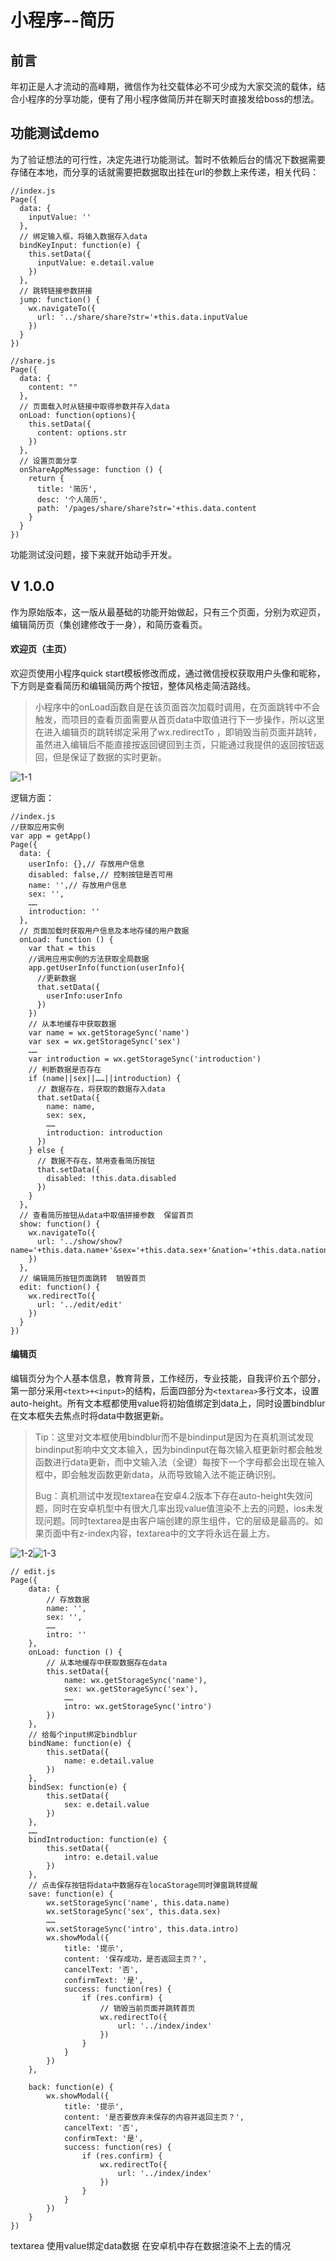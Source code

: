 # 小程序--简历

## 前言

年初正是人才流动的高峰期，微信作为社交载体必不可少成为大家交流的载体，结合小程序的分享功能，便有了用小程序做简历并在聊天时直接发给boss的想法。

## 功能测试demo

为了验证想法的可行性，决定先进行功能测试。暂时不依赖后台的情况下数据需要存储在本地，而分享的话就需要把数据取出挂在url的参数上来传递，相关代码：

```
//index.js
Page({
  data: {
    inputValue: ''
  },
  // 绑定输入框，将输入数据存入data
  bindKeyInput: function(e) {
    this.setData({
      inputValue: e.detail.value
    })
  },
  // 跳转链接参数拼接
  jump: function() {
    wx.navigateTo({
      url: '../share/share?str='+this.data.inputValue
    })
  }
})
```

```
//share.js
Page({
  data: {
    content: ""
  },
  // 页面载入时从链接中取得参数并存入data
  onLoad: function(options){
    this.setData({
      content: options.str
    }) 
  },
  // 设置页面分享
  onShareAppMessage: function () {
    return {
      title: '简历',
      desc: '个人简历',
      path: '/pages/share/share?str='+this.data.content
    }
  }
})
```

功能测试没问题，接下来就开始动手开发。



## V 1.0.0

作为原始版本，这一版从最基础的功能开始做起，只有三个页面，分别为欢迎页，编辑简历页（集创建修改于一身），和简历查看页。

#### 欢迎页（主页）

欢迎页使用小程序quick start模板修改而成，通过微信授权获取用户头像和昵称，下方则是查看简历和编辑简历两个按钮，整体风格走简洁路线。

> 小程序中的onLoad函数自是在该页面首次加载时调用，在页面跳转中不会触发，而项目的查看页面需要从首页data中取值进行下一步操作，所以这里在进入编辑页的跳转绑定采用了wx.redirectTo ，即销毁当前页面并跳转，虽然进入编辑后不能直接按返回键回到主页，只能通过我提供的返回按钮返回，但是保证了数据的实时更新。



![1-1](MdImage/1.jpg)

逻辑方面：

```
//index.js
//获取应用实例
var app = getApp()
Page({
  data: {
    userInfo: {},// 存放用户信息
    disabled: false,// 控制按钮是否可用
    name: '',// 存放用户信息
    sex: '',
    ……
    introduction: ''
  },
  // 页面加载时获取用户信息及本地存储的用户数据
  onLoad: function () {
    var that = this
    //调用应用实例的方法获取全局数据
    app.getUserInfo(function(userInfo){
      //更新数据
      that.setData({
        userInfo:userInfo
      })
    })
    // 从本地缓存中获取数据
    var name = wx.getStorageSync('name')
    var sex = wx.getStorageSync('sex')
    ……
    var introduction = wx.getStorageSync('introduction')
    // 判断数据是否存在
    if (name||sex||……||introduction) {
      // 数据存在，将获取的数据存入data
      that.setData({
        name: name,
        sex: sex,
        ……
        introduction: introduction
      })
    } else {
      // 数据不存在，禁用查看简历按钮
      that.setData({
        disabled: !this.data.disabled
      })
    }
  },
  // 查看简历按钮从data中取值拼接参数  保留首页
  show: function() {
    wx.navigateTo({
      url: '../show/show?name='+this.data.name+'&sex='+this.data.sex+'&nation='+this.data.nation+'&birthday='+this.data.birthday+'&schoolTag='+this.data.schoolTag+'&wanted='+this.data.wanted+'&phone='+this.data.phone+'&email='+this.data.email+'&education='+this.data.education+'&experience='+this.data.experience+'&skill='+this.data.skill+'&introduction='+this.data.introduction
    })
  },
  // 编辑简历按钮页面跳转  销毁首页
  edit: function() {
    wx.redirectTo({
      url: '../edit/edit'
    })
  }
})
```

#### 编辑页

编辑页分为个人基本信息，教育背景，工作经历，专业技能，自我评价五个部分，第一部分采用`<text>+<input>`的结构，后面四部分为`<textarea>`多行文本，设置auto-height。所有文本框都使用value将初始值绑定到data上，同时设置bindblur在文本框失去焦点时将data中数据更新。

> Tip：这里对文本框使用bindblur而不是bindinput是因为在真机测试发现bindinput影响中文文本输入，因为bindinput在每次输入框更新时都会触发函数进行data更新，而中文输入法（全键）每按下一个字母都会出现在输入框中，即会触发函数更新data，从而导致输入法不能正确识别。
>
> Bug：真机测试中发现textarea在安卓4.2版本下存在auto-height失效问题，同时在安卓机型中有很大几率出现value值渲染不上去的问题，ios未发现问题。同时textarea是由客户端创建的原生组件，它的层级是最高的。如果页面中有z-index内容，textarea中的文字将永远在最上方。

![1-2](MdImage/2.jpg)![1-3](MdImage/3.jpg)

```
// edit.js
Page({
    data: {
    	// 存放数据
        name: '',
        sex: '',
        ……
        intro: ''
    },
    onLoad: function () {
        // 从本地缓存中获取数据存在data
        this.setData({
            name: wx.getStorageSync('name'),
            sex: wx.getStorageSync('sex'),
            ……
            intro: wx.getStorageSync('intro')
        })
    },
    // 给每个input绑定bindblur
    bindName: function(e) {
        this.setData({
            name: e.detail.value
        })
    },
    bindSex: function(e) {
        this.setData({
            sex: e.detail.value
        })
    },
    ……
    bindIntroduction: function(e) {
        this.setData({
            intro: e.detail.value
        })
    },
    // 点击保存按钮将data中数据存在locaStorage同时弹窗跳转提醒
    save: function(e) {
        wx.setStorageSync('name', this.data.name)
        wx.setStorageSync('sex', this.data.sex)
        ……
        wx.setStorageSync('intro', this.data.intro)
        wx.showModal({
            title: '提示',
            content: '保存成功，是否返回主页？',
            cancelText: '否',
            confirmText: '是',
            success: function(res) {
                if (res.confirm) {
                	// 销毁当前页面并跳转首页
                    wx.redirectTo({
                        url: '../index/index'
                    })
                } 
            }
        })
    },
    
    back: function(e) {
        wx.showModal({
            title: '提示',
            content: '是否要放弃未保存的内容并返回主页？',
            cancelText: '否',
            confirmText: '是',
            success: function(res) {
                if (res.confirm) {
                    wx.redirectTo({
                        url: '../index/index'
                    })
                } 
            }
        })       
    }
})
```





textarea 使用value绑定data数据 在安卓机中存在数据渲染不上去的情况

